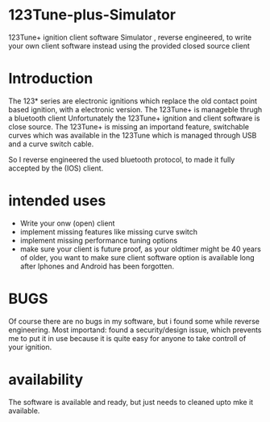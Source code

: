 # 123Tune-plus-Simulator
123Tune+ ignition client software Simulator , reverse engineered, to write your own client software instead using the provided closed source client


# Introduction

The 123* series are electronic ignitions which replace the old contact point based ignition, with a electronic version.
The 123Tune+ is manageble thrugh a bluetooth client
Unfortunately the 123Tune+ ignition and client software is close source. 
The 123Tune+ is missing an importand feature, switchable curves which was available in the 123Tune which is managed through USB and a curve switch cable.

So I reverse engineered the used bluetooth protocol, to made it fully accepted by the (IOS) client.

# intended uses

* Write your onw (open) client
* implement missing features like missing curve switch
* implement missing performance tuning options
* make sure your client is future proof, as your oldtimer might be 40 years of older, you want to make sure client software option is available long after Iphones and Android has been forgotten.

# BUGS

Of course there are no bugs in my software, but i found some while reverse engineering.
Most importand: found a  security/design issue, which prevents me to put it in use because it is quite easy for anyone to take controll of your ignition.

# availability

The software is available and ready, but just needs to cleaned upto mke it available.
